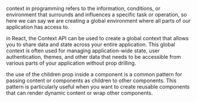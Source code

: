 context in programming refers to the information, conditions, or environment that surrounds and influences a specific task or operation, so here we can say we are creating a global environment where all parts of our application has access to.

in React, the Context API can be used to create a global context that allows you to share data and state across your entire application. This global context is often used for managing application-wide state, user authentication, themes, and other data that needs to be accessible from various parts of your application without prop drilling.

the use of the children prop inside a component is a common pattern for passing content or components as children to other components. This pattern is particularly useful when you want to create reusable components that can render dynamic content or wrap other components.
